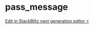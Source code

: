 # pass_message

[Edit in StackBlitz next generation editor ⚡️](https://stackblitz.com/~/github.com/Arunjadhav0101/pass_message)